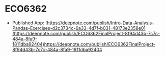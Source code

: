 # ECO6362

- Published App: [https://deepnote.com/publish/Intro-Data-Analysis-Pandas-Exercises-d2c3734c-6a33-4d7f-b031-48173e2358e0](https://deepnote.com/publish/ECO6362FinalProject-8f94d43b-7c7c-484a-8fa9-1811dba92404)https://deepnote.com/publish/ECO6362FinalProject-8f94d43b-7c7c-484a-8fa9-1811dba92404

